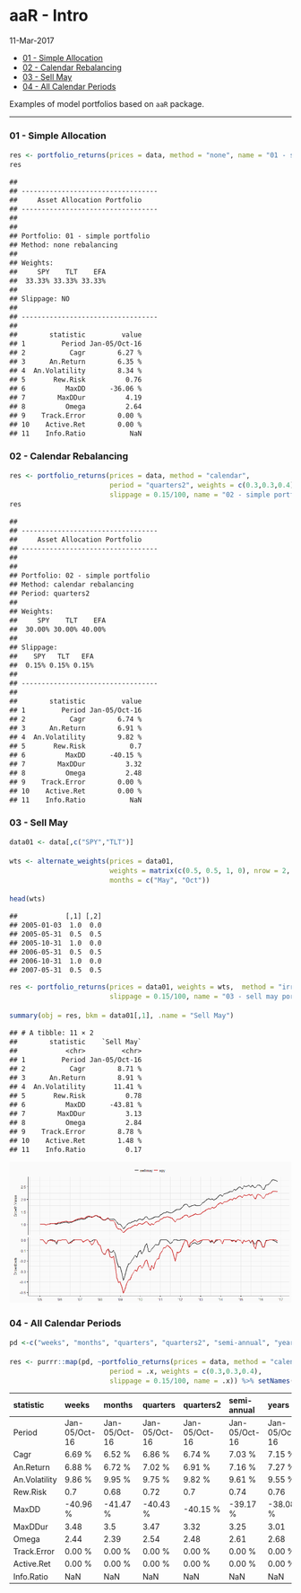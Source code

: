 aaR - Intro
================
11-Mar-2017

-   [01 - Simple Allocation](#simple-allocation)
-   [02 - Calendar Rebalancing](#calendar-rebalancing)
-   [03 - Sell May](#sell-may)
-   [04 - All Calendar Periods](#all-calendar-periods)

Examples of model portfolios based on `aaR` package.

------------------------------------------------------------------------

### 01 - Simple Allocation

``` r
res <- portfolio_returns(prices = data, method = "none", name = "01 - simple portfolio")
res
```

    ## 
    ## ----------------------------------
    ##     Asset Allocation Portfolio
    ## ----------------------------------
    ## 
    ## 
    ## Portfolio: 01 - simple portfolio 
    ## Method: none rebalancing 
    ## 
    ## Weights:
    ##     SPY    TLT    EFA
    ##  33.33% 33.33% 33.33%
    ## 
    ## Slippage: NO
    ## 
    ## ----------------------------------
    ## 
    ##        statistic         value
    ## 1         Period Jan-05/Oct-16
    ## 2           Cagr        6.27 %
    ## 3      An.Return        6.35 %
    ## 4  An.Volatility        8.34 %
    ## 5       Rew.Risk          0.76
    ## 6          MaxDD      -36.06 %
    ## 7        MaxDDur          4.19
    ## 8          Omega          2.64
    ## 9    Track.Error        0.00 %
    ## 10    Active.Ret        0.00 %
    ## 11    Info.Ratio           NaN

### 02 - Calendar Rebalancing

``` r
res <- portfolio_returns(prices = data, method = "calendar",
                         period = "quarters2", weights = c(0.3,0.3,0.4), 
                         slippage = 0.15/100, name = "02 - simple portfolio")
res
```

    ## 
    ## ----------------------------------
    ##     Asset Allocation Portfolio
    ## ----------------------------------
    ## 
    ## 
    ## Portfolio: 02 - simple portfolio 
    ## Method: calendar rebalancing 
    ## Period: quarters2 
    ## 
    ## Weights:
    ##     SPY    TLT    EFA
    ##  30.00% 30.00% 40.00%
    ## 
    ## Slippage:
    ##    SPY   TLT   EFA
    ##  0.15% 0.15% 0.15%
    ## 
    ## ----------------------------------
    ## 
    ##        statistic         value
    ## 1         Period Jan-05/Oct-16
    ## 2           Cagr        6.74 %
    ## 3      An.Return        6.91 %
    ## 4  An.Volatility        9.82 %
    ## 5       Rew.Risk           0.7
    ## 6          MaxDD      -40.15 %
    ## 7        MaxDDur          3.32
    ## 8          Omega          2.48
    ## 9    Track.Error        0.00 %
    ## 10    Active.Ret        0.00 %
    ## 11    Info.Ratio           NaN

### 03 - Sell May

``` r
data01 <- data[,c("SPY","TLT")]

wts <- alternate_weights(prices = data01, 
                         weights = matrix(c(0.5, 0.5, 1, 0), nrow = 2, byrow = TRUE),
                         months = c("May", "Oct"))

head(wts)
```

    ##            [,1] [,2]
    ## 2005-01-03  1.0  0.0
    ## 2005-05-31  0.5  0.5
    ## 2005-10-31  1.0  0.0
    ## 2006-05-31  0.5  0.5
    ## 2006-10-31  1.0  0.0
    ## 2007-05-31  0.5  0.5

``` r
res <- portfolio_returns(prices = data01, weights = wts,  method = "irregular",
                         slippage = 0.15/100, name = "03 - sell may portfolio")

summary(obj = res, bkm = data01[,1], .name = "Sell May")
```

    ## # A tibble: 11 × 2
    ##        statistic    `Sell May`
    ##            <chr>         <chr>
    ## 1         Period Jan-05/Oct-16
    ## 2           Cagr        8.71 %
    ## 3      An.Return        8.91 %
    ## 4  An.Volatility       11.41 %
    ## 5       Rew.Risk          0.78
    ## 6          MaxDD      -43.81 %
    ## 7        MaxDDur          3.13
    ## 8          Omega          2.84
    ## 9    Track.Error        8.78 %
    ## 10    Active.Ret        1.48 %
    ## 11    Info.Ratio          0.17

![](aaR_intro_files/figure-markdown_github/aar03b-1.png)

### 04 - All Calendar Periods

``` r
pd <-c("weeks", "months", "quarters", "quarters2", "semi-annual", "years")

res <- purrr::map(pd, ~portfolio_returns(prices = data, method = "calendar",
                         period = .x, weights = c(0.3,0.3,0.4), 
                         slippage = 0.15/100, name = .x)) %>% setNames(.,pd)
```

| statistic     | weeks         | months        | quarters      | quarters2     | semi-annual   | years         |
|:--------------|:--------------|:--------------|:--------------|:--------------|:--------------|:--------------|
| Period        | Jan-05/Oct-16 | Jan-05/Oct-16 | Jan-05/Oct-16 | Jan-05/Oct-16 | Jan-05/Oct-16 | Jan-05/Oct-16 |
| Cagr          | 6.69 %        | 6.52 %        | 6.86 %        | 6.74 %        | 7.03 %        | 7.15 %        |
| An.Return     | 6.88 %        | 6.72 %        | 7.02 %        | 6.91 %        | 7.16 %        | 7.27 %        |
| An.Volatility | 9.86 %        | 9.95 %        | 9.75 %        | 9.82 %        | 9.61 %        | 9.55 %        |
| Rew.Risk      | 0.7           | 0.68          | 0.72          | 0.7           | 0.74          | 0.76          |
| MaxDD         | -40.96 %      | -41.47 %      | -40.43 %      | -40.15 %      | -39.17 %      | -38.08 %      |
| MaxDDur       | 3.48          | 3.5           | 3.47          | 3.32          | 3.25          | 3.01          |
| Omega         | 2.44          | 2.39          | 2.54          | 2.48          | 2.61          | 2.68          |
| Track.Error   | 0.00 %        | 0.00 %        | 0.00 %        | 0.00 %        | 0.00 %        | 0.00 %        |
| Active.Ret    | 0.00 %        | 0.00 %        | 0.00 %        | 0.00 %        | 0.00 %        | 0.00 %        |
| Info.Ratio    | NaN           | NaN           | NaN           | NaN           | NaN           | NaN           |
